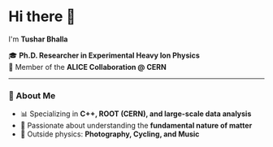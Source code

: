 # Hi there 👋

I'm **Tushar Bhalla**  

🎓 **Ph.D. Researcher in Experimental Heavy Ion Physics**  
🔬 Member of the **ALICE Collaboration @ CERN**  

---

### 🚀 About Me
- 📊 Specializing in **C++, ROOT (CERN), and large-scale data analysis**  
- 🌌 Passionate about understanding the **fundamental nature of matter**  
- 📸 Outside physics: **Photography, Cycling, and Music**  

<!--
**zeptotera/zeptotera** is a ✨ _special_ ✨ repository because its `README.md` (this file) appears on your GitHub profile.

Here are some ideas to get you started:

- 🔭 I’m currently working on ...
- 🌱 I’m currently learning ...
- 👯 I’m looking to collaborate on ...
- 🤔 I’m looking for help with ...
- 💬 Ask me about ...
- 📫 How to reach me: ...
- 😄 Pronouns: ...
- ⚡ Fun fact: ...
-->
